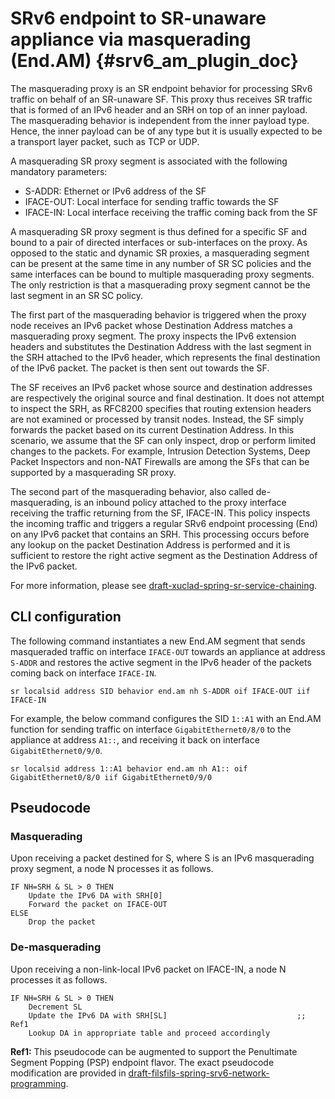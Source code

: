 # SRv6 endpoint to SR-unaware appliance via masquerading (End.AM) {#srv6_am_plugin_doc}

The masquerading proxy is an SR endpoint behavior for processing SRv6 traffic on
behalf of an SR-unaware SF. This proxy thus receives SR traffic that is formed
of an IPv6 header and an SRH on top of an inner payload. The masquerading
behavior is independent from the inner payload type. Hence, the inner payload
can be of any type but it is usually expected to be a transport layer packet,
such as TCP or UDP.

A masquerading SR proxy segment is associated with the following mandatory
parameters:

- S-ADDR: Ethernet or IPv6 address of the SF
- IFACE-OUT: Local interface for sending traffic towards the SF
- IFACE-IN: Local interface receiving the traffic coming back from the SF

A masquerading SR proxy segment is thus defined for a specific SF and bound to a
pair of directed interfaces or sub-interfaces on the proxy. As opposed to the
static and dynamic SR proxies, a masquerading segment can be present at the same
time in any number of SR SC policies and the same interfaces can be bound to
multiple masquerading proxy segments. The only restriction is that a
masquerading proxy segment cannot be the last segment in an SR SC policy.

The first part of the masquerading behavior is triggered when the proxy node
receives an IPv6 packet whose Destination Address matches a masquerading proxy
segment. The proxy inspects the IPv6 extension headers and substitutes the
Destination Address with the last segment in the SRH attached to the IPv6
header, which represents the final destination of the IPv6 packet. The packet is
then sent out towards the SF.

The SF receives an IPv6 packet whose source and destination addresses are
respectively the original source and final destination. It does not attempt to
inspect the SRH, as RFC8200 specifies that routing extension headers are not
examined or processed by transit nodes. Instead, the SF simply forwards the
packet based on its current Destination Address. In this scenario, we assume
that the SF can only inspect, drop or perform limited changes to the packets.
For example, Intrusion Detection Systems, Deep Packet Inspectors and non-NAT
Firewalls are among the SFs that can be supported by a masquerading SR proxy.

The second part of the masquerading behavior, also called de- masquerading, is
an inbound policy attached to the proxy interface receiving the traffic
returning from the SF, IFACE-IN. This policy inspects the incoming traffic and
triggers a regular SRv6 endpoint processing (End) on any IPv6 packet that
contains an SRH. This processing occurs before any lookup on the packet
Destination Address is performed and it is sufficient to restore the right
active segment as the Destination Address of the IPv6 packet.

For more information, please see
[draft-xuclad-spring-sr-service-chaining](https://datatracker.ietf.org/doc/draft-xuclad-spring-sr-service-chaining/).

## CLI configuration

The following command instantiates a new End.AM segment that sends masqueraded
traffic on interface `IFACE-OUT` towards an appliance at address `S-ADDR` and
restores the active segment in the IPv6 header of the packets coming back on
interface `IFACE-IN`.

```
sr localsid address SID behavior end.am nh S-ADDR oif IFACE-OUT iif IFACE-IN
```

For example, the below command configures the SID `1::A1` with an End.AM
function for sending traffic on interface `GigabitEthernet0/8/0` to the
appliance at address `A1::`, and receiving it back on interface
`GigabitEthernet0/9/0`.

```
sr localsid address 1::A1 behavior end.am nh A1:: oif GigabitEthernet0/8/0 iif GigabitEthernet0/9/0
```

## Pseudocode

### Masquerading

Upon receiving a packet destined for S, where S is an IPv6 masquerading proxy
segment, a node N processes it as follows.

```
IF NH=SRH & SL > 0 THEN
    Update the IPv6 DA with SRH[0]
    Forward the packet on IFACE-OUT
ELSE
    Drop the packet
```

### De-masquerading

Upon receiving a non-link-local IPv6 packet on IFACE-IN, a node N processes it
as follows.

```
IF NH=SRH & SL > 0 THEN
    Decrement SL
    Update the IPv6 DA with SRH[SL]                             ;; Ref1
    Lookup DA in appropriate table and proceed accordingly
```

**Ref1:** This pseudocode can be augmented to support the Penultimate Segment
Popping (PSP) endpoint flavor. The exact pseudocode modification are provided in
[draft-filsfils-spring-srv6-network-programming](https://datatracker.ietf.org/doc/draft-filsfils-spring-srv6-network-programming/).

